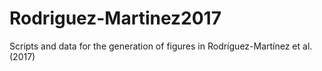 # Rodriguez-Martinez2017
Scripts and data for the generation of figures in Rodríguez-Martínez et al. (2017)
